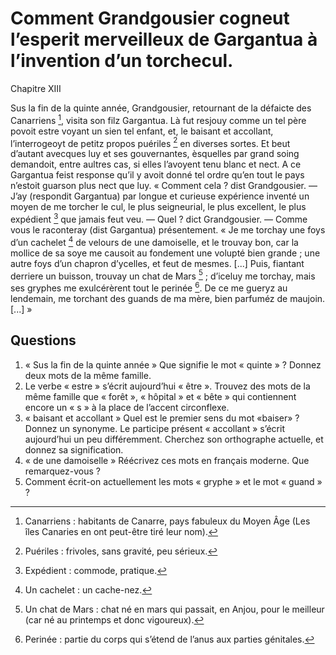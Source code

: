 # Comment Grandgousier cogneut l’esperit merveilleux de Gargantua à l’invention d’un torchecul.

Chapitre XIII

Sus la fin de la quinte année, Grandgousier, retournant de la défaicte des Canarriens [^1], visita son filz Gargantua. Là fut resjouy comme un tel père povoit estre voyant un sien tel enfant, et, le baisant et accollant, l’interrogeoyt de petitz propos puériles [^2] en diverses sortes. Et beut d’autant avecques luy et ses gouvernantes, èsquelles par grand soing demandoit, entre aultres cas, si elles l’avoyent tenu blanc et nect. A ce Gargantua feist response qu’il y avoit donné tel ordre qu’en tout le pays n’estoit guarson plus nect que luy.
« Comment cela ? dist Grandgousier.
— J’ay (respondit Gargantua) par longue et curieuse expérience inventé un moyen de me torcher le cul, le plus seigneurial, le plus excellent, le plus expédient [^3] que jamais feut veu.
— Quel ? dict Grandgousier.
— Comme vous le raconteray (dist Gargantua) présentement.
« Je me torchay une foys d’un cachelet [^4] de velours de une damoiselle, et le trouvay bon, car la mollice de sa soye me causoit au fondement une volupté bien grande ; une autre foys d’un chapron d’ycelles, et feut de mesmes. [...]
Puis, fiantant derriere un buisson, trouvay un chat de Mars [^5] ; d’iceluy me torchay, mais ses gryphes me exulcérèrent tout le perinée [^6].
De ce me gueryz au lendemain, me torchant des guands de ma mère, bien parfuméz de maujoin. [...] »

## Questions

1. « Sus la fin de la quinte année »
Que signifie le mot « quinte » ? Donnez deux mots de la même famille.
2. Le verbe « estre » s’écrit aujourd’hui « être ».
Trouvez des mots de la même famille que « forêt », « hôpital » et « bête » qui contiennent encore un « s » à la place de l’accent circonflexe.
3. « baisant et accollant »
Quel est le premier sens du mot «baiser» ? Donnez un synonyme.
Le participe présent « accollant » s’écrit aujourd’hui un peu différemment. Cherchez son orthographe actuelle, et donnez sa signification.
4. « de une damoiselle »
Réécrivez ces mots en français moderne. Que remarquez-vous ?
5. Comment écrit-on actuellement les mots « gryphe » et le mot « guand » ?

[^1]: Canarriens : habitants de Canarre, pays fabuleux du Moyen Âge (Les îles Canaries en ont peut-être tiré leur nom).
[^2]: Puériles : frivoles, sans gravité, peu sérieux.
[^3]: Expédient : commode, pratique.
[^4]: Un cachelet : un cache-nez.
[^5]: Un chat de Mars : chat né en mars qui passait, en Anjou, pour le meilleur (car né au printemps et donc vigoureux).
[^6]: Perinée : partie du corps qui s’étend de l’anus aux parties génitales.